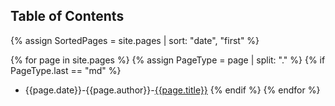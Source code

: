 ## Table of Contents

{% assign SortedPages = site.pages | sort: "date", "first" %}

{% for page in site.pages %}
{% assign PageType = page | split: "." %}
{% if PageType.last == "md" %}
 - {{page.date}}-{{page.author}}-[{{page.title}}]({{site.url}}{{page.url}})
{% endif %}
{% endfor %}